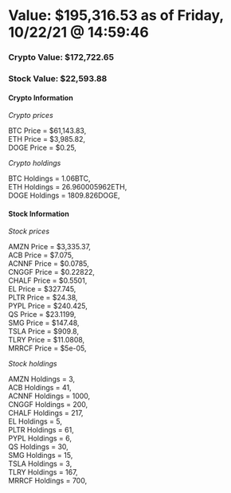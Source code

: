 # Value: $195,316.53 as of Friday, 10/22/21 @ 14:59:46 

### Crypto Value: $172,722.65

### Stock Value: $22,593.88

#### Crypto Information 
*Crypto prices* 

BTC Price = $61,143.83,  
ETH Price = $3,985.82,  
DOGE Price = $0.25,  


*Crypto holdings* 

BTC Holdings = 1.06BTC,  
ETH Holdings = 26.960005962ETH,  
DOGE Holdings = 1809.826DOGE,  


#### Stock Information 

*Stock prices* 

AMZN Price = $3,335.37,  
ACB Price = $7.075,  
ACNNF Price = $0.0785,  
CNGGF Price = $0.22822,  
CHALF Price = $0.5501,  
EL Price = $327.745,  
PLTR Price = $24.38,  
PYPL Price = $240.425,  
QS Price = $23.1199,  
SMG Price = $147.48,  
TSLA Price = $909.8,  
TLRY Price = $11.0808,  
MRRCF Price = $5e-05,  


*Stock holdings* 

AMZN Holdings = 3,  
ACB Holdings = 41,  
ACNNF Holdings = 1000,  
CNGGF Holdings = 200,  
CHALF Holdings = 217,  
EL Holdings = 5,  
PLTR Holdings = 61,  
PYPL Holdings = 6,  
QS Holdings = 30,  
SMG Holdings = 15,  
TSLA Holdings = 3,  
TLRY Holdings = 167,  
MRRCF Holdings = 700,  



